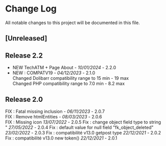 # Change Log
All notable changes to this project will be documented in this file.

## [Unreleased]



## Release 2.2

- NEW TechATM + Page About - *10/01/2024* - 2.2.0
- NEW : COMPATV19 - *04/12/2023* - 2.1.0  
    Changed Dolibarr compatibility range to 15 min - 19 max  
    Changed PHP compatibility range to 7.0 min - 8.2 max

## Release 2.0

FIX : Fatal missing inclusion - *06/11/2023* - 2.0.7  
FIX : Remove htmlEntities - *08/03/2023* - 2.0.6  
FIX : Missing icon *13/07/2022* - 2.0.5
Fix : change object field type to string  " *27/05/2022* - 2.0.4
Fix : default value for null field "fk_object_deleted" *23/02/2022* - 2.0.3
Fix : compatibilité v13.0  getpost type    *22/12/2021* - 2.0.2
Fix : compatibilité v13.0  new token()    *22/12/2021* - 2.0.1
